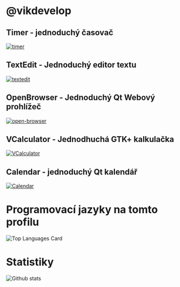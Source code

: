# @vikdevelop
## Timer - jednoduchý časovač
[![timer](https://github-readme-stats.vercel.app/api/pin/?username=vikdevelop&repo=timer)](https://github.com/vikdevelop/timer)
## TextEdit - Jednoduchý editor textu
[![textedit](https://github-readme-stats.vercel.app/api/pin/?username=vikdevelop&repo=textedit)](https://github.com/vikdevelop/textedit)
## OpenBrowser - Jednoduchý Qt Webový prohlížeč
[![open-browser](https://github-readme-stats.vercel.app/api/pin/?username=vikdevelop&repo=open-browser)](https://github.com/vikdevelop/open-browser)
## VCalculator - Jednodhuchá GTK+ kalkulačka
[![VCalculator](https://github-readme-stats.vercel.app/api/pin/?username=vikdevelop&repo=VCalculator)](https://github.com/vikdevelop/VCalculator)
## Calendar - jednoduchý Qt kalendář
[![Calendar](https://github-readme-stats.vercel.app/api/pin/?username=vikdevelop&repo=.Calendar)](https://github.com/vikdevelop/.Calendar)
# Programovací jazyky na tomto profilu
![Top Languages Card](https://github-readme-stats.vercel.app/api/top-langs/?username=vikdevelop)
# Statistiky
![Github stats](https://github-readme-stats.vercel.app/api?username=vikdevelop&theme=highcontrast&show_icons=true&count_private=true)
